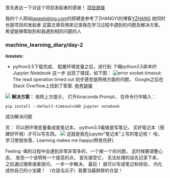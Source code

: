 首先表达一下对这个项目发起者的感谢！ [项目链接](https://github.com/YZHANG1270/Girls-In-AI/tree/master/machine_learning_diary/day-2)

我的个人网站[janeqinblog.com](http://janeqinblog.com/)的搭建是参考了ZHANGYI的博客[YZHANG](http://codewithzhangyi.com/2018/04/19/%E5%A6%82%E4%BD%95%E6%90%AD%E5%BB%BA%E8%87%AA%E5%B7%B1%E7%9A%84%E4%B8%AA%E4%BA%BA%E7%BD%91%E7%AB%99%EF%BC%88%E4%B8%8A%EF%BC%89/) 她同时也是项目的发起者
这篇文章将用来记录我在学习过程中遇到的问题及解决方案，希望能够帮助到和我遇到相同问题的人

###  machine_learning_diary/day-2
**issuses:**
- python3.5下载完成、 配置环境变量之后，进行到 *下载python3.5版本的 Jupyter Notebook* 这一步 出现了错误，如下图：
![error](https://img-blog.csdnimg.cn/20190114230700536.png?x-oss-process=image/watermark,type_ZmFuZ3poZW5naGVpdGk,shadow_10,text_aHR0cHM6Ly9ibG9nLmNzZG4ubmV0L1FpbnFpblRheWxvcg==,size_16,color_FFFFFF,t_70)
socket.timeout: The read operation timed out
初步感觉是网络方面的问题， Google之后在Stack Overflow上找到了答案.
[参考链接](https://stackoverflow.com/questions/43298872/how-to-solve-readtimeouterror-httpsconnectionpoolhost-pypi-python-org-port)

![](https://img-blog.csdnimg.cn/20190114230931722.png?x-oss-process=image/watermark,type_ZmFuZ3poZW5naGVpdGk,shadow_10,text_aHR0cHM6Ly9ibG9nLmNzZG4ubmV0L1FpbnFpblRheWxvcg==,size_16,color_FFFFFF,t_70)
**解决方案：**
依照上方提示， 打开Anaconda Prompt， 在命令行中输入：
```
pip install --default-timeout=100 jupyter notebook
```
成功解决问题

另： 可以把环境变量看成是笔记本， python3.5看做是写笔记， 买好笔记本（搭建好环境）才可以写东西。
![](https://img-blog.csdnimg.cn/20190114231609638.png?x-oss-process=image/watermark,type_ZmFuZ3poZW5naGVpdGk,shadow_10,text_aHR0cHM6Ly9ibG9nLmNzZG4ubmV0L1FpbnFpblRheWxvcg==,size_16,color_FFFFFF,t_70)
这就是我在jupyter“笔记本”上写的笔记啦！ 哈，学习使我快落，Learning makes me happy(熬夜伤肝).

Feeling: 做的过程中会遇到非常非常多的、一个接一个的问题， 这时候要调整心态， 发现一个说明有一个提高的点， 首先接受它， 无法处理的话先记录下来， 之后通过搜索或者提问， 一步一步解决， 最后！ 就可以写成笔记和经验， 内化成你自己的小宝藏！ （仓鼠屯瓜子）我要当最胖胖的仓鼠！
